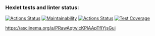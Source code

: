 ### Hexlet tests and linter status:
[![Actions Status](https://github.com/thealeksander/frontend-project-lvl2/workflows/hexlet-check/badge.svg)](https://github.com/thealeksander/frontend-project-lvl2/actions)
[![Maintainability](https://api.codeclimate.com/v1/badges/714f8981510aadc4f66e/maintainability)](https://codeclimate.com/github/thealeksander/frontend-project-lvl2/maintainability)
[![Actions Status](https://github.com/thealeksander/frontend-project-lvl2/workflows/NodeCI/badge.svg)](https://github.com/thealeksander/frontend-project-lvl2/actions)
[![Test Coverage](https://api.codeclimate.com/v1/badges/714f8981510aadc4f66e/test_coverage)](https://codeclimate.com/github/thealeksander/frontend-project-lvl2/test_coverage)

https://asciinema.org/a/PRawAqtwlcKPlAApTfIYjsGui